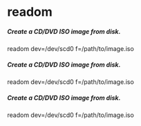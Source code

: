 # readom

##### Create a CD/DVD ISO image from disk.

   readom  dev=/dev/scd0 f=/path/to/image.iso

##### Create a CD/DVD ISO image from disk.

   readom  dev=/dev/scd0 f=/path/to/image.iso

##### Create a CD/DVD ISO image from disk.

   readom  dev=/dev/scd0 f=/path/to/image.iso
